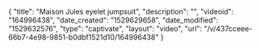 {
    "title": "Maison Jules eyelet jumpsuit",
    "description": "",
    "videoid": "164996438",
    "date_created": "1529629658",
    "date_modified": "1529632576",
    "type": "captivate",
    "layout": "video",
    "url": "\/v\/437cceee-66b7-4e98-9851-b0dbf1521d10\/164996438"
}